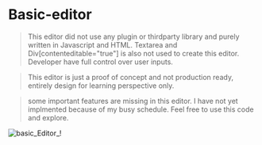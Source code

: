 # Basic-editor

> This editor did not use any plugin or thirdparty library and purely written in Javascript and HTML.
> Textarea and Div[contenteditable="true"] is also not used to create this editor. 
> Developer have full control over user inputs.

> This editor is just a proof of concept and not production ready, entirely design for learning perspective only.

> some important features are missing in this editor. I have not yet implmented because of my busy schedule. Feel free to use this code and explore.



![basic_Editor_!](https://user-images.githubusercontent.com/17833671/200912060-6c426a89-8a48-483b-8757-d5550921fbee.gif)
